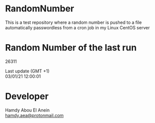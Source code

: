 # RandomNumber    
This is a test repository where a random number is pushed to a file automatically passwordless from a cron job in my Linux CentOS server    
# Random Number of the last run   
26311
      
Last update (GMT +1)    
03/01/21 12:00:01
# Developer    
Hamdy Abou El Anein   
hamdy.aea@protonmail.com
